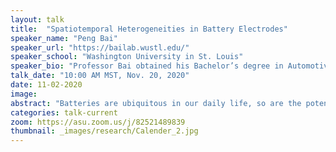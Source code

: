 ```yaml
---
layout: talk
title:  "Spatiotemporal Heterogeneities in Battery Electrodes"
speaker_name: "Peng Bai" 
speaker_url: "https://bailab.wustl.edu/"
speaker_school: "Washington University in St. Louis"
speaker_bio: "Professor Bai obtained his Bachelor’s degree in Automotive Engineering and PhD degree in Mechanical Engineering from Tsinghua University in 2007 and 2012, respectively. He continued his research in the Department of Chemical Engineering at MIT as a postdoctoral associate and research scientist, prior to joining Washington University in St. Louis as a tenure-track Assistant Professor in 2017. With his expertise in physics-based mathematical modeling and analytical electrochemistry, Professor Bai has published original research in scientific journals including Science, Nature Communications, Energy & Environmental Science, Joule, Nano Letters, etc. His unique contributions earned him the Oronzio and Niccolò De Nora Foundation Young Author Prize from the International Society of Electrochemistry (ISE) in 2014, and the ISE Prize for Electrochemical Materials Science in 2018."
talk_date: "10:00 AM MST, Nov. 20, 2020"
date: 11-02-2020
image:
abstract: "Batteries are ubiquitous in our daily life, so are the potential safety risks, as already witnessed by the fast development of portable electronic devices and electric cars. Designing safe batteries has been very challenging as the spatiotemporal heterogeneities already discovered in experimental systems have not been translated into rigorous mathematical formulas for practical implementation. In this seminar, we will see how the total current applied to the battery electrodes, both the phase-forming lithium metal anode and phase-transforming intercalation porous electrode, will inevitably get localized to surpass the safety limit by several orders of magnitude. The extreme local electrochemical dynamics, under the disguise of the safe total current, are responsible for the unexpected failures of batteries. While continuum-level mathematical models we developed can accurately explain the evolution of these heterogeneities, new methods of artificial intelligence may eventually help identify the fundamental reasons and multiscale characteristics of their initiation at the interface exchanging energy and materials."
categories: talk-current
zoom: https://asu.zoom.us/j/82521489839
thumbnail: _images/research/Calender_2.jpg
---
```


